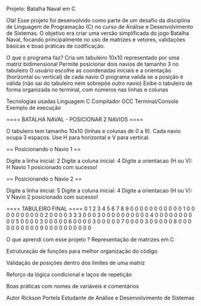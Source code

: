 Projeto: Batalha Naval em C 

Olá! Esse projeto foi desenvolvido como parte de um desafio da disciplina de Linguagem de Programação (C) no curso de Análise e Desenvolvimento de Sistemas. O objetivo era criar uma versão simplificada do jogo Batalha Naval, focando principalmente no uso de matrizes e vetores, validações básicas e boas práticas de codificação.

O que o programa faz?
Cria um tabuleiro 10x10 representado por uma matriz bidimensional
Permite posicionar dois navios de tamanho 3 no tabuleiro
O usuário escolhe as coordenadas iniciais e a orientação (horizontal ou vertical) de cada navio
O programa valida se a posição é válida (não sai do tabuleiro nem sobrepõe outro navio)
Exibe o tabuleiro de forma organizada no terminal, com números nas linhas e colunas

Tecnologias usadas
Linguagem C
Compilador GCC
Terminal/Console
Exemplo de execução

==== BATALHA NAVAL - POSICIONAR 2 NAVIOS ====

O tabuleiro tem tamanho 10x10 (linhas e colunas de 0 a 9).
Cada navio ocupa 3 espaços. Use H para horizontal e V para vertical.

== Posicionando o Navio 1 ==

Digite a linha inicial: 2
Digite a coluna inicial: 4
Digite a orientacao (H ou V): H
Navio 1 posicionado com sucesso!

== Posicionando o Navio 2 ==

Digite a linha inicial: 5
Digite a coluna inicial: 4
Digite a orientacao (H ou V): V
Navio 2 posicionado com sucesso!

==== TABULEIRO FINAL ====
    0  1  2  3  4  5  6  7  8  9 
 0  0  0  0  0  0  0  0  0  0  0 
 1  0  0  0  0  0  0  0  0  0  0 
 2  0  0  0  0  3  3  3  0  0  0 
 3  0  0  0  0  0  0  0  0  0  0 
 4  0  0  0  0  0  0  0  0  0  0 
 5  0  0  0  0  3  0  0  0  0  0 
 6  0  0  0  0  3  0  0  0  0  0 
 7  0  0  0  0  3  0  0  0  0  0 
 8  0  0  0  0  0  0  0  0  0  0 
 9  0  0  0  0  0  0  0  0  0  0 

O que aprendi com esse projeto ?
Representação de matrizes em C

Estruturação de funções para melhor organização do código

Validação de posições dentro dos limites de uma matriz

Reforço da lógica condicional e laços de repetição

Boas práticas com nomes de variáveis e comentários

Autor
Rickson Portela
Estudante de Análise e Desenvolvimento de Sistemas